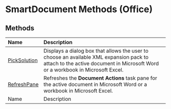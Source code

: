 
# SmartDocument Methods (Office)

## Methods



|**Name**|**Description**|
|:-----|:-----|
| [PickSolution](ea50c7a4-4b52-10c4-8b1a-86c7ef80dec1.md)|Displays a dialog box that allows the user to choose an available XML expansion pack to attach to the active document in Microsoft Word or a workbook in Microsoft Excel.|
| [RefreshPane](c37de2c2-f24a-0db2-fda8-cfe7d0b464fb.md)|Refreshes the  **Document Actions** task pane for the active document in Microsoft Word or a workbook in Microsoft Excel.|
|Name|Description|
